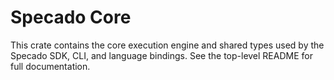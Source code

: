 # Specado Core

This crate contains the core execution engine and shared types used by the
Specado SDK, CLI, and language bindings. See the top-level README for full
documentation.
